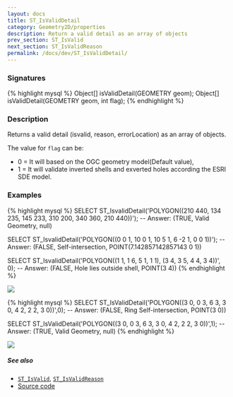 ```yaml
---
layout: docs
title: ST_IsValidDetail
category: Geometry2D/properties
description: Return a valid detail as an array of objects
prev_section: ST_IsValid
next_section: ST_IsValidReason
permalink: /docs/dev/ST_IsValidDetail/
---
```


### Signatures

{% highlight mysql %}
Object[] isValidDetail(GEOMETRY geom);
Object[] isValidDetail(GEOMETRY geom, int flag);
{% endhighlight %}

### Description
Returns a valid detail (isvalid, reason, errorLocation) as an array of objects.

The value for `flag` can be:
* 0 = It will based on the OGC geometry model(Default value),
* 1 = It will validate inverted shells and exverted holes according the ESRI SDE model. 

### Examples

{% highlight mysql %}
SELECT ST_IsvalidDetail('POLYGON((210 440, 134 235, 145 233, 
                                  310 200, 340 360, 210 440))');
-- Answer: (TRUE, Valid Geometry, null)

SELECT ST_IsvalidDetail('POLYGON((0 0 1, 10 0 1, 10 5 1, 6 -2 1, 
                                  0 0 1))');
-- Answer: (FALSE, Self-intersection, POINT(7.142857142857143 0 1))

SELECT ST_IsvalidDetail('POLYGON((1 1, 1 6, 5 1, 1 1), 
                                 (3 4, 3 5, 4 4, 3 4))', 0);
-- Answer: (FALSE, Hole lies outside shell, POINT(3 4))
{% endhighlight %}

<img class="displayed" src="../ST_IsValidDetail_1.png"/>

{% highlight mysql %}
SELECT ST_IsValidDetail('POLYGON((3 0, 0 3, 6 3, 3 0, 4 2, 2 2,
                                  3 0))',0);
-- Answer: (FALSE, Ring Self-intersection, POINT(3 0))

SELECT ST_IsValidDetail('POLYGON((3 0, 0 3, 6 3, 3 0, 4 2, 2 2,
                                  3 0))',1);
-- Answer: (TRUE, Valid Geometry, null)
{% endhighlight %}

<img class="displayed" src="../ST_IsValidDetail_2.png"/>

##### See also

* [`ST_IsValid`](../ST_IsValid), [`ST_IsValidReason`](../ST_IsValidReason)
* <a href="https://github.com/irstv/H2GIS/blob/847a47a2bd304a556434b89c2d31ab3ba547bcd0/h2spatial-ext/src/main/java/org/h2gis/h2spatialext/function/spatial/properties/ST_IsValidDetail.java" target="_blank">Source code</a>